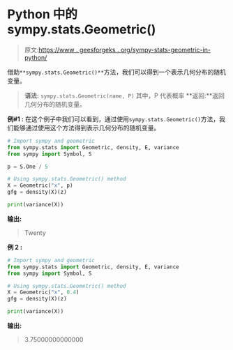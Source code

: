 # Python 中的 sympy.stats.Geometric()

> 原文:[https://www . geesforgeks . org/sympy-stats-geometric-in-python/](https://www.geeksforgeeks.org/sympy-stats-geometric-in-python/)

借助`**sympy.stats.Geometric()**`方法，我们可以得到一个表示几何分布的随机变量。

> **语法:** `sympy.stats.Geometric(name, P)`
> 其中，P 代表概率
> **返回:**返回几何分布的随机变量。

**例#1 :**
在这个例子中我们可以看到，通过使用`sympy.stats.Geometric()`方法，我们能够通过使用这个方法得到表示几何分布的随机变量。

```py
# Import sympy and geometric
from sympy.stats import Geometric, density, E, variance
from sympy import Symbol, S

p = S.One / 5

# Using sympy.stats.Geometric() method
X = Geometric("x", p)
gfg = density(X)(z)

print(variance(X))
```

**输出:**

> Twenty

**例 2 :**

```py
# Import sympy and geometric
from sympy.stats import Geometric, density, E, variance
from sympy import Symbol, S

# Using sympy.stats.Geometric() method
X = Geometric("x", 0.4)
gfg = density(X)(z)

print(variance(X))
```

**输出:**

> 3.75000000000000